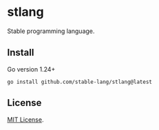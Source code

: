 # stlang

Stable programming language.

## Install

Go version 1.24+

```
go install github.com/stable-lang/stlang@latest
```

## License

[MIT License](LICENSE).
